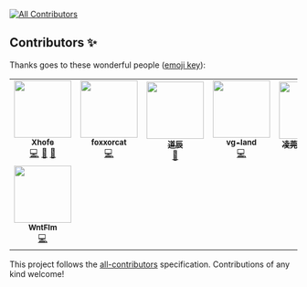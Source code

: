 <!-- ALL-CONTRIBUTORS-BADGE:START - Do not remove or modify this section -->
[![All Contributors](https://img.shields.io/badge/all_contributors-8-orange.svg?style=flat-square)](#contributors-)
<!-- ALL-CONTRIBUTORS-BADGE:END -->

## Contributors ✨

Thanks goes to these wonderful people ([emoji key](https://allcontributors.org/docs/en/emoji-key)):

<!-- ALL-CONTRIBUTORS-LIST:START - Do not remove or modify this section -->
<!-- prettier-ignore-start -->
<!-- markdownlint-disable -->
<table>
  <tr>
    <td align="center"><a href="http://nn.ci"><img src="https://avatars.githubusercontent.com/u/36558727?v=4?s=100" width="100px;" alt=""/><br /><sub><b>Xhofe</b></sub></a><br /><a href="https://github.com/Xhofe/alist/commits?author=Xhofe" title="Code">💻</a> <a href="#ideas-Xhofe" title="Ideas, Planning, & Feedback">🤔</a> <a href="https://github.com/Xhofe/alist/commits?author=Xhofe" title="Documentation">📖</a></td>
    <td align="center"><a href="https://github.com/foxxorcat"><img src="https://avatars.githubusercontent.com/u/95907542?v=4?s=100" width="100px;" alt=""/><br /><sub><b>foxxorcat</b></sub></a><br /><a href="https://github.com/Xhofe/alist/commits?author=foxxorcat" title="Code">💻</a></td>
    <td align="center"><a href="https://www.iflu.cf/"><img src="https://avatars.githubusercontent.com/u/63903027?v=4?s=100" width="100px;" alt=""/><br /><sub><b>道辰</b></sub></a><br /><a href="https://github.com/Xhofe/alist/commits?author=DaoChen6" title="Documentation">📖</a></td>
    <td align="center"><a href="https://vg-land.github.io/"><img src="https://avatars.githubusercontent.com/u/16739728?v=4?s=100" width="100px;" alt=""/><br /><sub><b>vg-land</b></sub></a><br /><a href="https://github.com/Xhofe/alist/commits?author=vg-land" title="Code">💻</a></td>
    <td align="center"><a href="https://c5y.moe"><img src="https://avatars.githubusercontent.com/u/18461360?v=4?s=100" width="100px;" alt=""/><br /><sub><b>凌莞~(=^▽^=)</b></sub></a><br /><a href="https://github.com/Xhofe/alist/commits?author=Clansty" title="Documentation">📖</a></td>
    <td align="center"><a href="https://github.com/Windman1320"><img src="https://avatars.githubusercontent.com/u/9999486?v=4?s=100" width="100px;" alt=""/><br /><sub><b>Windman</b></sub></a><br /><a href="https://github.com/Xhofe/alist/commits?author=Windman1320" title="Code">💻</a></td>
    <td align="center"><a href="https://github.com/ericarena"><img src="https://avatars.githubusercontent.com/u/4518927?v=4?s=100" width="100px;" alt=""/><br /><sub><b>ericarena</b></sub></a><br /><a href="https://github.com/Xhofe/alist/commits?author=ericarena" title="Code">💻</a></td>
  </tr>
  <tr>
    <td align="center"><a href="https://github.com/WntFlm"><img src="https://avatars.githubusercontent.com/u/34620278?v=4?s=100" width="100px;" alt=""/><br /><sub><b>WntFlm</b></sub></a><br /><a href="https://github.com/Xhofe/alist/commits?author=WntFlm" title="Code">💻</a></td>
  </tr>
</table>

<!-- markdownlint-restore -->
<!-- prettier-ignore-end -->

<!-- ALL-CONTRIBUTORS-LIST:END -->

This project follows the [all-contributors](https://github.com/all-contributors/all-contributors) specification. Contributions of any kind welcome!